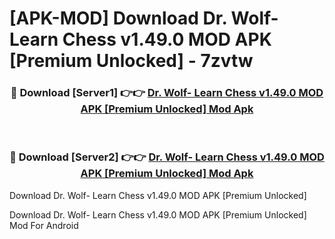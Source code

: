 # [APK-MOD] Download Dr. Wolf- Learn Chess v1.49.0 MOD APK [Premium Unlocked] - 7zvtw


<div align="center">
<h3>🔴 Download [Server1] 👉👉 <a href="https://apk-comot.site?title=Dr._Wolf-_Learn_Chess_v1.49.0_MOD_APK_[Premium_Unlocked]">Dr. Wolf- Learn Chess v1.49.0 MOD APK [Premium Unlocked] Mod Apk</a></h3><br>
<h3>🔴 Download [Server2] 👉👉 <a href="https://apk-comot.site?title=Dr._Wolf-_Learn_Chess_v1.49.0_MOD_APK_[Premium_Unlocked]">Dr. Wolf- Learn Chess v1.49.0 MOD APK [Premium Unlocked] Mod Apk</a></h3>
</div>



Download Dr. Wolf- Learn Chess v1.49.0 MOD APK [Premium Unlocked] 

Download Dr. Wolf- Learn Chess v1.49.0 MOD APK [Premium Unlocked] Mod For Android